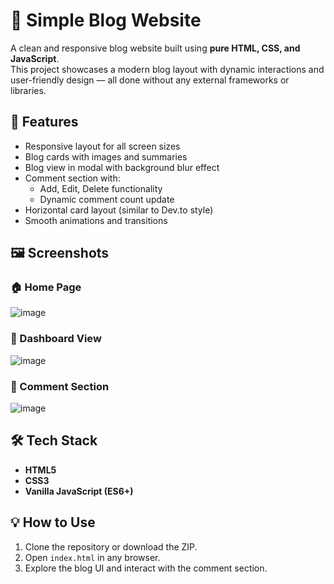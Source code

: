 # 📘 Simple Blog Website

A clean and responsive blog website built using **pure HTML, CSS, and JavaScript**.  
This project showcases a modern blog layout with dynamic interactions and user-friendly design — all done without any external frameworks or libraries.

## 🚀 Features

- Responsive layout for all screen sizes
- Blog cards with images and summaries
- Blog view in modal with background blur effect
- Comment section with:
  - Add, Edit, Delete functionality
  - Dynamic comment count update
- Horizontal card layout (similar to Dev.to style)
- Smooth animations and transitions

## 🖼️ Screenshots

### 🏠 Home Page  
![image](https://github.com/user-attachments/assets/126bfb56-4f93-4983-b727-d4c722d872af)

### 📄 Dashboard View
![image](https://github.com/user-attachments/assets/353939ed-7394-4527-88cc-8287ab1f0cb4)

### 💬 Comment Section  
![image](https://github.com/user-attachments/assets/42c4173a-d1a3-439f-8ed0-f847a5c1dbb1)

## 🛠️ Tech Stack

- **HTML5**
- **CSS3**
- **Vanilla JavaScript (ES6+)**

## 💡 How to Use

1. Clone the repository or download the ZIP.
2. Open `index.html` in any browser.
3. Explore the blog UI and interact with the comment section.
